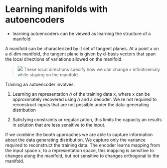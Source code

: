 # Learning manifolds with autoencoders

* learning autoencoders can be viewed as learning the structure of a manifold

A manifold can be characterized by it set of tangent planes. At a point $x$ on a d-dim manifold, the tangent plane is given by d-basis vectors that span the local directions of variations allowed on the manifold.


> ![](../.images/machine_learning/autoencoder_manifold_mnist.png)
> These local directions specify how we can change x infinitisemaly while staying on the manifold.

Training an autoencoder involves:

1. Learning an representation $h$ of the training data x, where x can be approximately recovered using $h$ and a decoder. We re not required to reconstruct inputs that are not possible under the data-generating distribution

2. Satisfying constraints or regularization, this limits the capacity an results in solution that are less sensitive to the input.

If we combine the booth approaches we are able to capture information about the data generating distribution. We capture only the variance required to reconstruct the training data. The encoder learns mapping from the input space x, to a representation space, this mapping is sensitive to changes along the manifold, but not sensitive to changes orthogonal to the manifold.